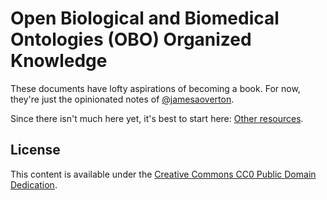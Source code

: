 # Open Biological and Biomedical Ontologies (OBO) Organized Knowledge

These documents have lofty aspirations of becoming a book.
For now, they're just the opinionated notes of [@jamesaoverton](https://github.com/jamesaoverton).

Since there isn't much here yet, it's best to start here: [Other resources](other/README.md).


## License

This content is available under the [Creative Commons CC0 Public Domain Dedication](LICENSE).
